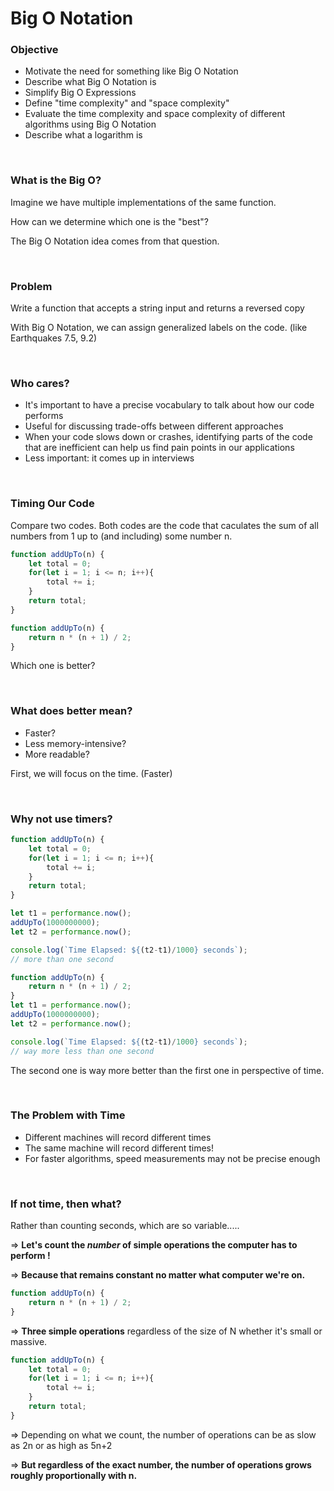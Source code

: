 # Big O Notation

### Objective

- Motivate the need for something like Big O Notation
- Describe what Big O Notation is
- Simplify Big O Expressions
- Define "time complexity" and "space complexity"
- Evaluate the time complexity and space complexity of different algorithms using Big O Notation
- Describe what a logarithm is

<br>

### What is the Big O?

Imagine we have multiple implementations of the same function.

How can we determine which one is the "best"?

The Big O Notation idea comes from that question.

<br>

### Problem

Write a function that accepts a string input and returns a reversed copy

With Big O Notation, we can assign generalized labels on the code. (like Earthquakes 7.5, 9.2)

<br>

### Who cares?

- It's important to have a precise vocabulary to talk about how our code performs
- Useful for discussing trade-offs between different approaches
- When your code slows down or crashes, identifying parts of the code that are inefficient can help us find pain points in our applications
- Less important: it comes up in interviews

<br>

### Timing Our Code

Compare two codes. Both codes are the code that caculates the sum of all numbers from 1 up to (and including) some number n.

```javascript
function addUpTo(n) {
    let total = 0;
    for(let i = 1; i <= n; i++){
        total += i;
    }
    return total;
}
```

```javascript
function addUpTo(n) {
    return n * (n + 1) / 2;
}
```

Which one is better?

<br>

### What does better mean?

- Faster?
- Less memory-intensive?
- More readable?

First, we will focus on the time. (Faster)

<br>

### Why not use timers?

```javascript
function addUpTo(n) {
    let total = 0;
    for(let i = 1; i <= n; i++){
        total += i;
    }
    return total;
}

let t1 = performance.now();
addUpTo(1000000000);
let t2 = performance.now();

console.log(`Time Elapsed: ${(t2-t1)/1000} seconds`);
// more than one second
```

```javascript
function addUpTo(n) {
    return n * (n + 1) / 2;
}
let t1 = performance.now();
addUpTo(1000000000);
let t2 = performance.now();

console.log(`Time Elapsed: ${(t2-t1)/1000} seconds`);
// way more less than one second
```

The second one is way more better than the first one in perspective of time.

<br>

### The Problem with Time

- Different machines will record different times
- The same machine will record different times!
- For faster algorithms, speed measurements may not be precise enough

<br>

### If not time, then what?

Rather than counting seconds, which are so variable.....

=> **Let's count the *number* of simple operations the computer has to perform !**

=> **Because that remains constant no matter what computer we're on.**

```javascript
function addUpTo(n) {
    return n * (n + 1) / 2;
}
```

=> **Three simple operations** regardless of the size of N whether it's small or massive.

```javascript
function addUpTo(n) {
    let total = 0;
    for(let i = 1; i <= n; i++){
        total += i;
    }
    return total;
}
```

=> Depending on what we count, the number of operations can be as slow as 2n or as high as 5n+2

=> **But regardless of the exact number, the number of operations grows roughly proportionally with n.**

